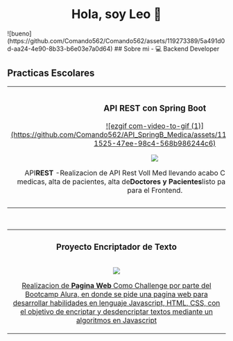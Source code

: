 <div align="center">
<h1 align="center">Hola, soy Leo 👋</h1>
</div>
![bueno](https://github.com/Comando562/Comando562/assets/119273389/5a491d0d-aa24-4e90-8b33-b6e03e7a0d64)
## Sobre mi
- 💻 Backend Developer
<br>

## Practicas Escolares
<table>
<tr>
<td width="50%">
<h3 align="center">API REST con Spring Boot</h3>
<div align="center">
<a href="https://github.com/Comando562/API_SpringB_Medica" target="_blank">![ezgif com-video-to-gif (1)](https://github.com/Comando562/API_SpringB_Medica/assets/119273389/86f10363-1525-47ee-98c4-568b986244c6)</a>
<p>
<a href="https://github.com/Comando562/API_SpringB_Medica" target="_blank">
<img src="https://img.shields.io/badge/C%C3%93DIGO-80ffaa?style=for-the-badge&logo=github&logoColor=black">
</a>
</p>
<p>API<strong>REST</strong> -Realizacion de API Rest Voll Med llevando acabo CRUD en, consultas medicas, alta de pacientes, alta de<strong>Doctores y Pacientes</strong>listo para ser implementado para el Frontend.</p>
</div>
                                                                                      
</td>

<td width="50%">
               <br>
<h3 align="center">Bytebank</h3>
<div align="center">                                       
<a href="https://github.com/Comando562/PracticasAngularAlura" target="_blank">![ezgif com-crop (1)](https://github.com/Comando562/Encriptador_Texto/assets/119273389/7a18f73f-4442-4f17-a951-5f2bbf7fa9f7)</a>
<br>
<p>
<a href="https://github.com/Comando562/PracticasAngularAlura" target="_blank">
<img src="https://img.shields.io/badge/C%C3%93DIGO-80ffaa?style=for-the-badge&logo=github&logoColor=black">
</a>
</p>
</p>Aplicacion en<strong>BANCA EN LINEA</strong>Este proyecto es una aplicación de banca en línea que permite a los usuarios realizar transferencias de dinero y llevar un registro de sus transacciones    financieras, asi como Registro de Transferencias</p>
</div>                                                             
</table>                                                                                 
</div>
<br>

<table>
<tr>
<td width="100%">
<h3 align="center">Proyecto Encriptador de Texto</h3>
<div align="center">
<a><img ></a>
<p>
<a href="https://github.com/Comando562/Encriptador_Texto" target="_blank">
<img src="https://img.shields.io/badge/CÓDIGO-ff9?style=for-the-badge&logo=github&logoColor=black">
</p>
</p>Realizacion de  <strong>Pagina Web</strong> Como Challenge por parte del Bootcamp Alura, en donde se pide una pagina web para desarrollar  habilidades en lenguaje Javascript, HTML, CSS, con el objetivo de encriptar y desdencriptar textos mediante un algoritmos en Javascript</p>
</div>
                                                                                      
</td>                                                    
</table>                                                                                 
</div>
<br>
